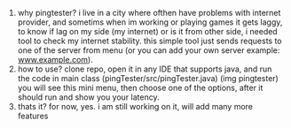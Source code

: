 1. why pingtester?
i live in a city where ofthen have problems with internet provider, and sometims when im working or playing games it gets laggy, to know if lag on my side (my internet) or is it from other side, i needed tool to check my internet stability. this simple tool just sends requests to one of the server from menu (or you can add your own server example: www.example.com).
2. how to use?
clone repo, open it in any IDE that supports java, and run the code in main class (pingTester/src/pingTester.java)
(img pingtester)
you will see this mini menu, then choose one of the options, after it should run and show you your latency.
3. thats it?
for now, yes. i am still working on it, will add many more features
